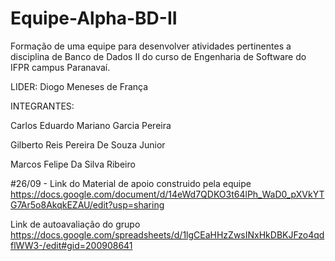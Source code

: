 # Equipe-Alpha-BD-II
Formação de uma equipe para desenvolver atividades pertinentes a disciplina de Banco de Dados II do curso de Engenharia de Software do IFPR campus Paranavaí.

LIDER: Diogo Meneses de França

INTEGRANTES: 

Carlos Eduardo Mariano Garcia Pereira

Gilberto Reis Pereira De Souza Junior

Marcos Felipe Da Silva Ribeiro

#26/09 - Link do Material de apoio construido pela equipe
https://docs.google.com/document/d/14eWd7QDKO3t64lPh_WaD0_pXVkYTG7Ar5o8AkqkEZAU/edit?usp=sharing

Link de autoavaliação do grupo
https://docs.google.com/spreadsheets/d/1lgCEaHHzZwsINxHkDBKJFzo4qdflWW3-/edit#gid=200908641
